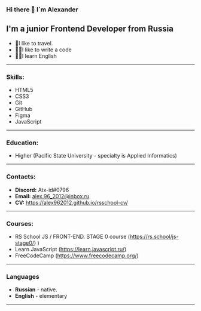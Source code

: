 ### Hi there 👋 I`m Alexander

## I'm a junior Frontend Developer from Russia
- 🎒I like to travel.
- 👨‍💻I like to write a code
- 👨‍🎓I learn English

---
### Skills: 

- HTML5
- CSS3
- Git
- GitHub
- Figma
- JavaScript

---
### Education:
- Higher (Pacific State University - specialty is Applied Informatics) 

---

### Contacts:
-  **Discord:** Atx-id#0796
-  **Email:** alex.96_2012@inbox.ru
-  **CV:** https://alex962012.github.io/rsschool-cv/
---
### Courses:
* RS School JS / FRONT-END. STAGE 0 course (https://rs.school/js-stage0/) )
* Learn JavaScript (https://learn.javascript.ru/)
* FreeCodeCamp (https://www.freecodecamp.org/)

---
### Languages
* **Russian** - native.
* **English** - elementary

---
<!--
**Alex962012/Alex962012** is a ✨ _special_ ✨ repository because its `README.md` (this file) appears on your GitHub profile.

Here are some ideas to get you started:

- 🔭 I’m currently working on ...
- 🌱 I’m currently learning ...
- 👯 I’m looking to collaborate on ...
- 🤔 I’m looking for help with ...
- 💬 Ask me about ...
- 📫 How to reach me: ...
- 😄 Pronouns: ...
- ⚡ Fun fact: ...
-->
